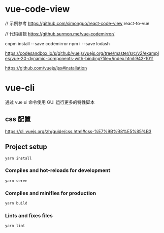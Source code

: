 # vue-code-view

// 示例参考
https://github.com/simonguo/react-code-view
react-to-vue

// 代码编辑
https://github.surmon.me/vue-codemirror/

cnpm install --save codemirror
npm i --save lodash

https://codesandbox.io/s/github/vuejs/vuejs.org/tree/master/src/v2/examples/vue-20-dynamic-components-with-binding?file=/index.html:942-1011

https://github.com/vuejs/jsx#installation

# vue-cli

通过 vue ui 命令使用 GUI 运行更多的特性脚本

## css 配置

https://cli.vuejs.org/zh/guide/css.html#css-%E7%9B%B8%E5%85%B3

## Project setup

```
yarn install
```

### Compiles and hot-reloads for development

```
yarn serve
```

### Compiles and minifies for production

```
yarn build
```

### Lints and fixes files

```
yarn lint
```
